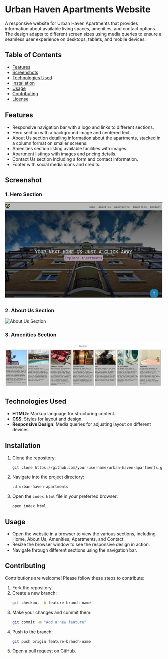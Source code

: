 # Urban Haven Apartments Website

A responsive website for Urban Haven Apartments that provides information about available living spaces, amenities, and contact options. The design adapts to different screen sizes using media queries to ensure a seamless user experience on desktops, tablets, and mobile devices.

## Table of Contents
- [Features](#features)
- [Screenshots](#screenshots)
- [Technologies Used](#technologies-used)
- [Installation](#installation)
- [Usage](#usage)
- [Contributing](#contributing)
- [License](#license)

## Features
- Responsive navigation bar with a logo and links to different sections.
- Hero section with a background image and centered text.
- About Us section detailing information about the apartments, stacked in a column format on smaller screens.
- Amenities section listing available facilities with images.
- Apartment listings with images and pricing details.
- Contact Us section including a form and contact information.
- Footer with social media icons and credits.

## Screenshot

### 1. Hero Section
![Hero Section](./images/HOME.jpg)

### 2. About Us Section
![About Us Section](./assets/about-us-section.png)

### 3. Amenities Section
![Amenities Section](./images/AMENITIES.jpg)

## Technologies Used
- **HTML5**: Markup language for structuring content.
- **CSS**: Styles for layout and design.
- **Responsive Design**: Media queries for adjusting layout on different devices.

## Installation
1. Clone the repository:
    ```bash
    git clone https://github.com/your-username/urban-haven-apartments.git
    ```
2. Navigate into the project directory:
    ```bash
    cd urban-haven-apartments
    ```
3. Open the `index.html` file in your preferred browser:
    ```bash
    open index.html
    ```

## Usage
- Open the website in a browser to view the various sections, including Home, About Us, Amenities, Apartments, and Contact.
- Resize the browser window to see the responsive design in action.
- Navigate through different sections using the navigation bar.

## Contributing
Contributions are welcome! Please follow these steps to contribute:
1. Fork the repository.
2. Create a new branch:
    ```bash
    git checkout -b feature-branch-name
    ```
3. Make your changes and commit them:
    ```bash
    git commit -m "Add a new feature"
    ```
4. Push to the branch:
    ```bash
    git push origin feature-branch-name
    ```
5. Open a pull request on GitHub.
